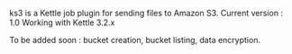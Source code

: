 ks3 is a Kettle job plugin for sending files to Amazon S3.
Current version : 1.0
Working with Kettle 3.2.x




To be added soon : bucket creation, bucket listing, data encryption.